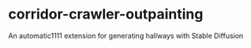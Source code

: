 # corridor-crawler-outpainting
An automatic1111 extension for generating hallways with Stable Diffusion
